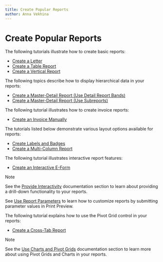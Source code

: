 ```yaml
---
title: Create Popular Reports
author: Anna Vekhina
---
```

# Create Popular Reports

The following tutorials illustrate how to create basic reports:

* [Create a Letter](create-popular-reports/create-a-letter.md)
* [Create a Table Report](create-popular-reports/create-a-table-report.md)
* [Create a Vertical Report](create-popular-reports/create-an-invoice-manually.md)

The following topics describe how to display hierarchical data in your reports:

* [Create a Master-Detail Report (Use Detail Report Bands)](create-popular-reports/create-a-master-detail-report-use-detail-report-bands.md)
* [Create a Master-Detail Report (Use Subreports)](create-popular-reports/create-a-master-detail-report-use-subreports.md)

The following tutorial illustrates how to create invoice reports:

* [Create an Invoice Manually](create-popular-reports/create-an-invoice-manually.md)


The tutorials listed below demonstrate various layout options available for reports:

* [Create Labels and Badges](create-popular-reports/create-labels-and-badges.md)
* [Create a Multi-Column Report](create-popular-reports/create-a-multi-column-report.md)

The following tutorial illustrates interactive report features:

* [Create an Interactive E-Form](create-popular-reports/create-an-interactive-e-form.md)

> [!Note]
> See the [Provide Interactivity](provide-interactivity.md) documentation section to learn about providing a drill-down functionality to your reports.
> 
> See [Use Report Parameters](shape-report-data/use-report-parameters.md) to learn how to customize reports by submitting parameter values in Print Preview.

The following tutorial explains how to use the Pivot Grid control in your reports:

* [Create a Cross-Tab Report](create-popular-reports/create-a-cross-tab-report.md)

> [!Note]
> See the [Use Charts and Pivot Grids](use-report-elements/use-charts-and-pivot-grids.md) documentation section to learn more about using Pivot Grids and Charts in your reports.
